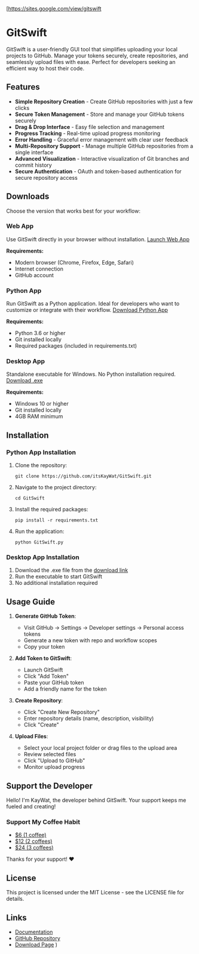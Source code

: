[https://sites.google.com/view/gitswift

# GitSwift

GitSwift is a user-friendly GUI tool that simplifies uploading your local projects to GitHub. Manage your tokens securely, create repositories, and seamlessly upload files with ease. Perfect for developers seeking an efficient way to host their code.

## Features

- **Simple Repository Creation** - Create GitHub repositories with just a few clicks
- **Secure Token Management** - Store and manage your GitHub tokens securely
- **Drag & Drop Interface** - Easy file selection and management
- **Progress Tracking** - Real-time upload progress monitoring
- **Error Handling** - Graceful error management with clear user feedback
- **Multi-Repository Support** - Manage multiple GitHub repositories from a single interface
- **Advanced Visualization** - Interactive visualization of Git branches and commit history
- **Secure Authentication** - OAuth and token-based authentication for secure repository access

## Downloads

Choose the version that works best for your workflow:

### Web App
Use GitSwift directly in your browser without installation.
[Launch Web App](https://github.com/itsKayWat/GitSwift/tree/main)

**Requirements:**
- Modern browser (Chrome, Firefox, Edge, Safari)
- Internet connection
- GitHub account

### Python App
Run GitSwift as a Python application. Ideal for developers who want to customize or integrate with their workflow.
[Download Python App](https://github.com/itsKayWat/GitSwift/tree/main)

**Requirements:**
- Python 3.6 or higher
- Git installed locally
- Required packages (included in requirements.txt)

### Desktop App
Standalone executable for Windows. No Python installation required.
[Download .exe](https://drive.google.com/file/d/1Ki9NB4GzOZHlq6y8IUw1ji2Rf8V5ygFu/view?usp=sharing)

**Requirements:**
- Windows 10 or higher
- Git installed locally
- 4GB RAM minimum

## Installation

### Python App Installation
1. Clone the repository:
   ```
   git clone https://github.com/itsKayWat/GitSwift.git
   ```
2. Navigate to the project directory:
   ```
   cd GitSwift
   ```
3. Install the required packages:
   ```
   pip install -r requirements.txt
   ```
4. Run the application:
   ```
   python GitSwift.py
   ```

### Desktop App Installation
1. Download the .exe file from the [download link](https://drive.google.com/file/d/1Ki9NB4GzOZHlq6y8IUw1ji2Rf8V5ygFu/view?usp=sharing)
2. Run the executable to start GitSwift
3. No additional installation required

## Usage Guide

1. **Generate GitHub Token**:
   - Visit GitHub → Settings → Developer settings → Personal access tokens
   - Generate a new token with repo and workflow scopes
   - Copy your token

2. **Add Token to GitSwift**:
   - Launch GitSwift
   - Click "Add Token"
   - Paste your GitHub token
   - Add a friendly name for the token

3. **Create Repository**:
   - Click "Create New Repository"
   - Enter repository details (name, description, visibility)
   - Click "Create"

4. **Upload Files**:
   - Select your local project folder or drag files to the upload area
   - Review selected files
   - Click "Upload to GitHub"
   - Monitor upload progress

## Support the Developer

Hello! I'm KayWat, the developer behind GitSwift. Your support keeps me fueled and creating!

### Support My Coffee Habit

- [$6 (1 coffee)](https://www.paypal.com/donate/?hosted_button_id=J3ABMPG6MQF3L&custom=1coffee)
- [$12 (2 coffees)](https://www.paypal.com/donate/?hosted_button_id=J3ABMPG6MQF3L&custom=2coffees)
- [$24 (3 coffees)](https://www.paypal.com/donate/?hosted_button_id=J3ABMPG6MQF3L&custom=3coffees)

Thanks for your support! ❤️

## License

This project is licensed under the MIT License - see the LICENSE file for details.

## Links

- [Documentation](https://sites.google.com/view/gitswift/readme)
- [GitHub Repository](https://github.com/itsKayWat/GitSwift)
- [Download Page](https://sites.google.com/view/gitswift)
)
